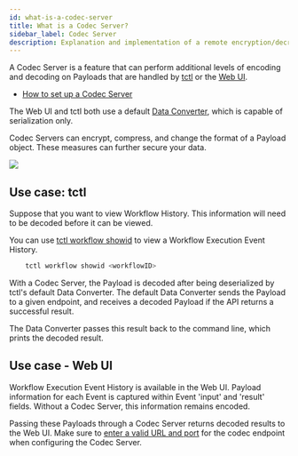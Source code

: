 ```yaml
---
id: what-is-a-codec-server
title: What is a Codec Server?
sidebar_label: Codec Server
description: Explanation and implementation of a remote encryption/decryption server.
---
```


A Codec Server is a feature that can perform additional levels of encoding and decoding on Payloads that are handled by [tctl](/tctl/index) or the [Web UI](/web-ui/how-to-use-a-list-filter-in-the-temporal-web-ui).

- [How to set up a Codec Server](/clusters/how-to-set-up-codec-server/)

The Web UI and tctl both use a default [Data Converter](/concepts/what-is-a-data-converter), which is capable of serialization only.

Codec Servers can encrypt, compress, and change the format of a Payload object.
These measures can further secure your data.

![](/img/tctl-diagram-codec-server.svg)

## Use case: tctl

Suppose that you want to view Workflow History. This information will need to be decoded before it can be viewed.

You can use [tctl workflow showid](/tctl/workflow/showid) to view a Workflow Execution Event History.

```bash
    tctl workflow showid <workflowID>
```

With a Codec Server, the Payload is decoded after being deserialized by tctl's default Data Converter. The default Data Converter sends the Payload to a given endpoint, and receives a decoded Payload if the API returns a successful result.

The Data Converter passes this result back to the command line, which prints the decoded result.

## Use case - Web UI

Workflow Execution Event History is available in the Web UI.
Payload information for each Event is captured within Event 'input' and 'result' fields.
Without a Codec Server, this information remains encoded.

Passing these Payloads through a Codec Server returns decoded results to the Web UI.
Make sure to [enter a valid URL and port](/clusters/how-to-set-up-codec-server#web-ui) for the codec endpoint when configuring the Codec Server.
